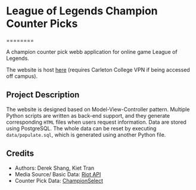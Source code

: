# League of Legends Champion Counter Picks
========

A champion counter pick webb application for online game League of Legends.

The website is host [here](http://thacker.mathcs.carleton.edu/cs257/shangd/index.py) (requires Carleton College VPN if being accessed off campus).

## Project Description
The website is designed based on Model-View-Controller pattern. Multiple Python scripts are written as back-end support, and they generate corresponding `HTML` files when users request information. Data are stored using PostgreSQL. The whole data can be reset by executing `data/populate.sql`, which is generated using another Python file.

## Credits
* Authors: Derek Shang, Kiet Tran
* Media Source/ Basic Data: [Riot API](https://developer.riotgames.com/api/methods)
* Counter Pick Data: [ChampionSelect](http://www.championselect.net/)

